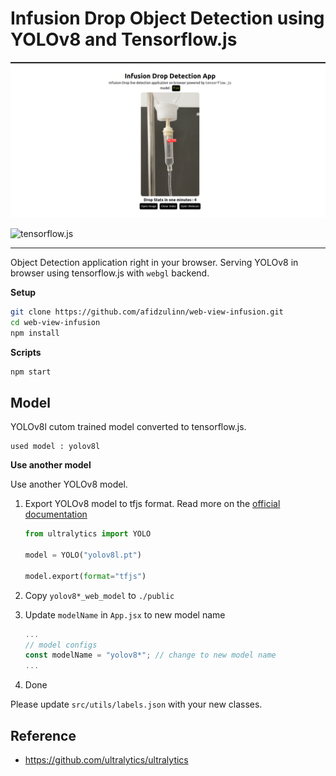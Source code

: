 # Infusion Drop Object Detection using YOLOv8 and Tensorflow.js

<p align="center">
  <img src="./sample-infusion.png" />
</p>

![tensorflow.js](https://img.shields.io/badge/tensorflow.js-white?logo=tensorflow)

---

Object Detection application right in your browser. Serving YOLOv8 in browser using tensorflow.js
with `webgl` backend.

**Setup**

```bash
git clone https://github.com/afidzulinn/web-view-infusion.git
cd web-view-infusion
npm install
```

**Scripts**

```bash
npm start
```

## Model

YOLOv8l cutom trained model converted to tensorflow.js.

```
used model : yolov8l
```

**Use another model**

Use another YOLOv8 model.

1. Export YOLOv8 model to tfjs format. Read more on the [official documentation](https://docs.ultralytics.com/tasks/detection/#export)

   ```python
   from ultralytics import YOLO

   model = YOLO("yolov8l.pt")

   model.export(format="tfjs")
   ```

2. Copy `yolov8*_web_model` to `./public`
3. Update `modelName` in `App.jsx` to new model name
   ```jsx
   ...
   // model configs
   const modelName = "yolov8*"; // change to new model name
   ...
   ```
4. Done

Please update `src/utils/labels.json` with your new classes.

## Reference

- https://github.com/ultralytics/ultralytics
